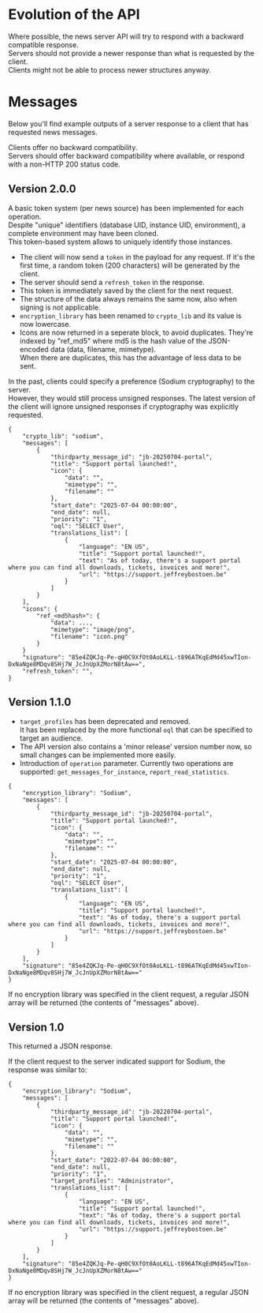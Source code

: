 
# Evolution of the API

Where possible, the news server API will try to respond with a backward compatible response.  
Servers should not provide a newer response than what is requested by the client.  
Clients might not be able to process newer structures anyway.

# Messages

Below you'll find example outputs of a server response to a client that has requested news messages.

Clients offer no backward compatibility.  
Servers should offer backward compatibility where available, or respond with a non-HTTP 200 status code.

## Version 2.0.0

A basic token system (per news source) has been implemented for each operation.   
Despite "unique" identifiers (database UID, instance UID, environment), a complete environment may have been cloned.  
This token-based system allows to uniquely identify those instances.

* The client will now send a `token` in the payload for any request. If it's the first time, a random token (200 characters) will be generated by the client.
* The server should send a `refresh_token` in the response.
* This token is immediately saved by the client for the next request.
* The structure of the data always remains the same now, also when signing is not applicable.
* `encryption_library` has been renamed to `crypto_lib` and its value is now lowercase.
* Icons are now returned in a seperate block, to avoid duplicates. They're indexed by "ref_md5" where md5 is the hash value of the JSON-encoded data (data, filename, mimetype).  
  When there are duplicates, this has the advantage of less data to be sent.

In the past, clients could specify a preference (Sodium cryptography) to the server.  
However, they would still process unsigned responses. 
The latest version of the client will ignore unsigned responses if cryptography was explicitly requested.

```
{
	"crypto_lib": "sodium",
	"messages": [
		{
			"thirdparty_message_id": "jb-20250704-portal",
			"title": "Support portal launched!",
			"icon": {
				"data": "",
				"mimetype": "",
				"filename": ""
			},
			"start_date": "2025-07-04 00:00:00",
			"end_date": null,
			"priority": "1",
			"oql": "SELECT User",
			"translations_list": [
				{
					"language": "EN US",
					"title": "Support portal launched!",
					"text": "As of today, there's a support portal where you can find all downloads, tickets, invoices and more!",
					"url": "https://support.jeffreybostoen.be"
				}
			]
		}
	],
	"icons": {
		"ref_<md5hash>": {
			"data": ...,
			"mimetype": "image/png",
			"filename": "icon.png"
		}
	}
	"signature": "85e4ZQKJq-Pe-qH0C9XfOt0AoLKLL-t896ATKqEdMd45xwTIon-DxNaNge8MDqv8SHj7W_JcJnUpXZMorN8tAw==",
    "refresh_token": "",
}
```


## Version 1.1.0

* `target_profiles` has been deprecated and removed.  
  It has been replaced by the more functional `oql` that can be specified to target an audience.
* The API version also contains a 'minor release' version number now, so small changes can be implemented more easily.
* Introduction of `operation` parameter. Currently two operations are supported: `get_messages_for_instance`, `report_read_statistics`.


```
{
	"encryption_library": "Sodium",
	"messages": [
		{
			"thirdparty_message_id": "jb-20250704-portal",
			"title": "Support portal launched!",
			"icon": {
				"data": "",
				"mimetype": "",
				"filename": ""
			},
			"start_date": "2025-07-04 00:00:00",
			"end_date": null,
			"priority": "1",
			"oql": "SELECT User",
			"translations_list": [
				{
					"language": "EN US",
					"title": "Support portal launched!",
					"text": "As of today, there's a support portal where you can find all downloads, tickets, invoices and more!",
					"url": "https://support.jeffreybostoen.be"
				}
			]
		}
	],
	"signature": "85e4ZQKJq-Pe-qH0C9XfOt0AoLKLL-t896ATKqEdMd45xwTIon-DxNaNge8MDqv8SHj7W_JcJnUpXZMorN8tAw=="
}
```

If no encryption library was specified in the client request, a regular JSON array will be returned (the contents of "messages" above).


## Version 1.0

This returned a JSON response.

If the client request to the server indicated support for Sodium, the response was similar to:

```
{
	"encryption_library": "Sodium",
	"messages": [
		{
			"thirdparty_message_id": "jb-20220704-portal",
			"title": "Support portal launched!",
			"icon": {
				"data": "",
				"mimetype": "",
				"filename": ""
			},
			"start_date": "2022-07-04 00:00:00",
			"end_date": null,
			"priority": "1",
			"target_profiles": "Administrator",
			"translations_list": [
				{
					"language": "EN US",
					"title": "Support portal launched!",
					"text": "As of today, there's a support portal where you can find all downloads, tickets, invoices and more!",
					"url": "https://support.jeffreybostoen.be"
				}
			]
		}
	],
	"signature": "85e4ZQKJq-Pe-qH0C9XfOt0AoLKLL-t896ATKqEdMd45xwTIon-DxNaNge8MDqv8SHj7W_JcJnUpXZMorN8tAw=="
}
```

If no encryption library was specified in the client request, a regular JSON array will be returned (the contents of "messages" above).
